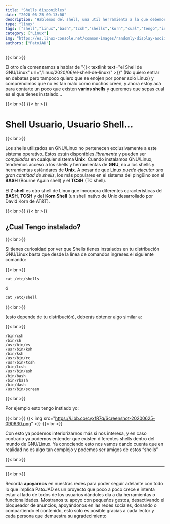 ```yaml
---
title: "Shells disponibles"
date: "2020-06-25 09:13:00"
description: "Hablemos del shell, una util herramienta a la que debemos perderle el miedo"
type: "linux"
tags: ["shell","linux","bash","tcsh","shells","korn","cual","tengo","instalado"]
category: ["Linux"]
img: "https://es.linux-console.net/common-images/randomly-display-ascii-art-on-linux-terminal/ASCII-Art.png"
authors: ["PatoJAD"]
---
```


{{< br >}}

El otro día comenzamos a hablar de "{{< textlink text="el Shell de GNU/Linux" url="/linux/2020/06/el-shell-de-linux/" >}}" (No quiero entrar en debates pero tampoco quiero que se enojen por poner solo Linux) y comprendimos que no es tan malo como muchos creen, y ahora estoy acá para contarte un poco que existen **varios shells** y queremos que sepas cual es el que tienes instalado…

{{< br >}}
{{< br >}}

# Shell Usuario, Usuario Shell...

{{< br >}}

Los shells utilizados en GNU/Linux no pertenecen exclusivamente a este sistema operativo. Estos están disponibles *libremente* y pueden ser *compilados* en cualquier sistema **Unix**. Cuando instalamos GNU/Linux, tendremos acceso a los shells y herramientas de **GNU**, no a los shells y herramientas estándares de **Unix**. A pesar de que Linux *puede ejecutar una gran cantidad de shells*, los más populares en el sistema del pingüino son el **BASH** (Bourne Again shell) y el **TCSH** (TC shell).

El **Z shell** es otro shell de Linux que incorpora diferentes características del **BASH**, **TCSH** y del **Korn Shell** (un shell nativo de Unix desarrollado por David Korn de AT&T).

{{< br >}}
{{< br >}}

## ¿Cual Tengo instalado?

{{< br >}}

Si tienes curiosidad por ver que Shells tienes instalados en tu distribución GNU/Linux basta que desde la línea de comandos ingreses el siguiente comando:

{{< br >}}

    cat /etc/shells

ó

    cat /etc/shell

{{< br >}}

(esto depende de tu distribución), deberás obtener algo similar a:

{{< br >}}

    /bin/csh
    /bin/sh
    /usr/bin/es
    /usr/bin/ksh
    /bin/ksh
    /usr/bin/rc
    /usr/bin/tcsh
    /bin/tcsh
    /usr/bin/esh
    /bin/bash
    /bin/rbash
    /bin/dash
    /usr/bin/screen

{{< br >}}

Por ejemplo esto tengo instlado yo:

{{< br >}}
{{< img src="https://i.ibb.co/cyxfR7q/Screenshot-20200625-090630.png" >}}
{{< br >}}

Con esto ya podemos interiorizarnos más si nos interesa, y en caso contrario ya podemos entender que existen diferentes shells dentro del mundo de GNU/Linux. Ya conociendo esto nos vamos dando cuenta que en realidad no es algo tan complejo y podemos ser amigos de estos “shells”

{{< br >}}

---

{{< br >}}

Recorda **apoyarnos** en nuestras redes para poder seguir adelante con todo lo que implica PatoJAD es un proyecto que poco a poco crece e intenta estar al lado de todos de los usuarios dándoles dia a dia herramientas o funcionalidades. Mostranos tu apoyo con pequeños gestos, desactivando el bloqueador de anuncios, apoyándonos en las redes sociales, donando o compartiendo el contenido, esto solo es posible gracias a cada lector y cada persona que demuestra su agradecimiento
